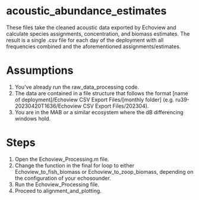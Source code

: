 # acoustic_abundance_estimates

These files take the cleaned acoustic data exported by Echoview and calculate species assignments, concentration, and biomass estimates. The result is a single .csv file for each day of the deployment with all frequencies combined and the aforementioned assignments/estimates.

# Assumptions

1. You've already run the raw_data_processing code.
2. The data are contained in a file structure that follows the format [name of deployment]/Echoview CSV Export Files/[monthly folder] (e.g. ru39-20230420T1636/Echoview CSV Export Files/202304).
3. You are in the MAB or a similar ecosystem where the dB differencing windows hold.

# Steps

1. Open the Echoview_Processing.m file.
2. Change the function in the final for loop to either Echoview_to_fish_biomass or Echoview_to_zoop_biomass, depending on the configuration of your echosounder.
3. Run the Echoview_Processing file.
4. Proceed to alignment_and_plotting.

